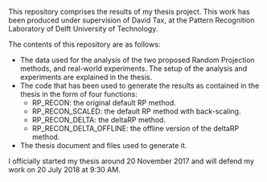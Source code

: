 This repository comprises the results of my thesis project.
This work has been produced under supervision of David Tax, at the Pattern Recognition Laboratory of Delft University of Technology.

The contents of this repository are as follows:
- The data used for the analysis of the two proposed Random Projection methods, and real-world experiments. The setup of the analysis and experiments are explained in the thesis.
- The code that has been used to generate the results as contained in the thesis in the form of four functions:
	- RP_RECON: the original default RP method.
	- RP_RECON_SCALED: the default RP method with back-scaling.
	- RP_RECON_DELTA: the deltaRP method.
	- RP_RECON_DELTA_OFFLINE: the offline version of the deltaRP method.
- The thesis document and files used to generate it.

I officially started my thesis around 20 November 2017 and will defend my work on 20 July 2018 at 9:30 AM.
